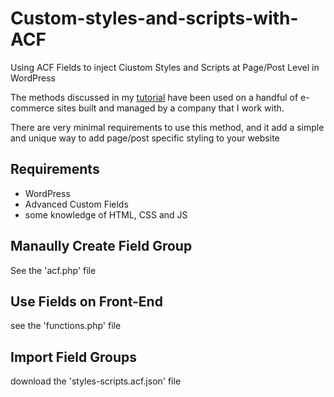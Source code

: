 # Custom-styles-and-scripts-with-ACF
Using ACF Fields to inject Ciustom Styles and Scripts at Page/Post Level in WordPress

The methods discussed in my [tutorial](https://www.cp-webdesigns.com/custom-styles-and-scripts-with-advanced-custom-fields/) have been used on a handful of e-commerce sites built and managed by a company that I work with.

There are very minimal requirements to use this method, and it add a simple and unique way to add page/post specific styling to your website 

## Requirements
- WordPress
- Advanced Custom Fields
- some knowledge of HTML, CSS and JS

## Manaully Create Field Group
See the 'acf.php' file

## Use Fields on Front-End
see the 'functions.php' file

## Import Field Groups
download the 'styles-scripts.acf.json' file

